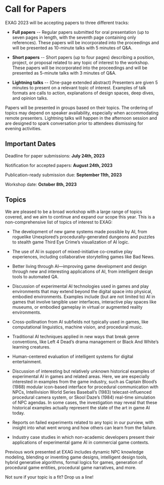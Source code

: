 # Call for Papers

EXAG 2023 will be accepting papers to three different tracks:

* **Full papers** -- Regular papers submitted for oral presentation (up to seven pages in length, with the seventh page containing only references). These papers will be incorporated into the proceedings and will be presented as 10-minute talks with 5 minutes of Q&A.

* **Short papers** -- Short papers (up to four pages) describing a position, project, or proposal related to any topic of interest to the workshop. These papers will be incorporated into the proceedings and will be presented as 5-minute talks with 3 minutes of Q&A.

* **Lightning talks** -- (One-page extended abstract) Presenters are given 5 minutes to present on a relevant topic of interest. Examples of talk formats are calls to action, explanations of design spaces, deep dives, and opinion talks.

Papers will be presented in groups based on their topics. The ordering of topics may depend on speaker availability,
especially when accommodating remote presenters. Lightning talks will happen in the afternoon session and are designed to spark conversation prior to attendees dismissing for evening activities.

## Important Dates

Deadline for paper submissions:  **July 24th, 2023**

Notification for accepted papers: **August 24th, 2023**

Publication-ready submission due: **September 11th, 2023**

Workshop date: **October 8th, 2023**

## Topics

We are pleased to be a broad workshop with a large range of topics covered, and we aim to continue and expand our scope this year. This is a non-comprehensive list of topics of interest to EXAG:

* The development of new game systems made possible by AI, from roguelike Unexplored’s procedurally-generated dungeons and puzzles to stealth game Third Eye Crime’s visualization of AI logic.

* The use of AI in support of mixed-initiative co-creative play experiences, including collaborative storytelling games like Bad News.

* Better living through AI—improving game development and design through new and interesting applications of AI, from intelligent design tools to automated QA.

* Discussion of experimental AI technologies used in games and play environments that may extend beyond the digital space into physical, embodied environments. Examples include (but are not limited to) AI in games that involve tangible user interfaces, interactive play spaces like museums, or embodied gameplay in virtual or augmented reality environments.

* Cross-pollination from AI subfields not typically used in games, like computational linguistics, machine vision,
and procedural music.

* Traditional AI techniques applied in new ways that break genre conventions, like Left 4 Dead’s drama management or Black And White’s learning creatures.

* Human-centered evaluation of intelligent systems for digital entertainment.

* Discussion of interesting but relatively unknown historical examples of experimental AI in games and related areas. Here, we are especially interested in examples from the game industry, such as Captain Blood’s (1988) modular icon-based interface for procedural communication with NPCs, Intellivision World Series Baseball’s (1983) telecast-influenced procedural camera system, or Skool Daze’s (1984) real-time simulation of NPC agendas. In some cases, the investigation may reveal that these historical examples actually represent the state of the art in game AI today.

* Reports on failed experiments related to any topic in our purview, with insight into what went wrong and how others can learn from the failure.

* Industry case studies in which non-academic developers present their applications of experimental game AI in commercial game contexts.

Previous work presented at EXAG includes dynamic NPC knowledge modeling, blending or inventing game designs, intelligent design tools, hybrid generative algorithms, formal logics for games, generation of procedural game entities, procedural game narratives, and more.

Not sure if your topic is a fit? Drop us a line!
